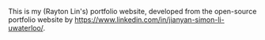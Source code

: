 This is my (Rayton Lin's) portfolio website, developed from the open-source portfolio website by https://www.linkedin.com/in/jianyan-simon-li-uwaterloo/.
